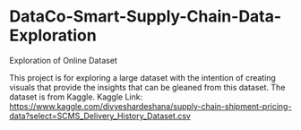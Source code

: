 # DataCo-Smart-Supply-Chain-Data-Exploration
Exploration of Online Dataset

This project is for exploring a large dataset with the intention of creating visuals that provide the insights that can be gleaned from this dataset. The dataset is from Kaggle.
Kaggle Link: https://www.kaggle.com/divyeshardeshana/supply-chain-shipment-pricing-data?select=SCMS_Delivery_History_Dataset.csv
